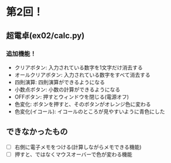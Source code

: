 # 第2回！
## 超電卓(ex02/calc.py)
### 追加機能！
- クリアボタン: 入力されている数字を1文字だけ消去する
- オールクリアボタン: 入力されている数字をすべて消去する
- 四則演算: 四則演算ができるようになる
- 小数点ボタン: 小数の計算ができるようになる
- OFFボタン: 押すとウィンドウを閉じる(電源オフ)
- 色変化: ボタンを押すと、そのボタンがオレンジ色に変わる
- 色変化(イコール): イコールのところが見やすいように青色にした


## できなかったもの
- [ ] 右側に電子メモをつける(計算しながらメモできる機能)
- [ ] 押すと、ではなくマウスオーバーで色が変わる機能